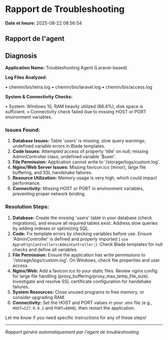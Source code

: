 # Rapport de Troubleshooting

**Date et heure:** 2025-08-22 08:56:54

## Rapport de l'agent

## Diagnosis

**Application Name:** Troubleshooting Agent (Laravel-based)

**Log Files Analyzed:**

• chemin/bis/tetra.log
• chemin/bis/laravel.log
• chemin/bis/access.log

**System & Connectivity Checks:**

• System: Windows 10, RAM heavily utilized (86.4%), disk space is sufficient.
• Connectivity check failed due to missing HOST or PORT environment variables.

### Issues Found:

1. **Database Issues:** Table 'users' is missing; slow query warnings; undefined variable errors in Blade templates.
2. **Code Issues:** Attempted access of property 'title' on null; missing AdminController class; undefined variable '$user'.
3. **File Permission:** Application cannot write to '/storage/logs/custom.log'.
4. **Nginx/Web Server Issues:** Missing favicon.ico (minor), large file buffering, and SSL handshake failures.
5. **Resource Utilization:** Memory usage is very high, which could impact performance.
6. **Connectivity:** Missing HOST or PORT in environment variables, preventing proper network binding.

### Resolution Steps:

1. **Database:** Create the missing 'users' table in your database (check migrations), and ensure all required tables exist. Address slow queries by adding indexes or optimizing SQL.
2. **Code:** Fix template errors by checking variables before use. Ensure 'AdminController' is defined and properly imported ( `use App\Http\Controllers\AdminController;`). Check Blade templates for null checks and define all variables.
3. **File Permission:** Ensure the application has write permissions to '/storage/logs/custom.log'. On Windows, check file properties and user access.
4. **Nginx/Web:** Add a favicon.ico to your static files. Review nginx config for large file handling (proxy_buffering/proxy_max_temp_file_size). Investigate and resolve SSL certificate configuration for handshake failures.
5. **System Resources:** Close unused programs to free memory, or consider upgrading RAM.
6. **Connectivity:** Set the HOST and PORT values in your .env file (e.g., `HOST=127.0.0.1` and `PORT=8000`), then restart the application.

Let me know if you need specific instructions for any of these steps!

---
*Rapport généré automatiquement par l'agent de troubleshooting*

